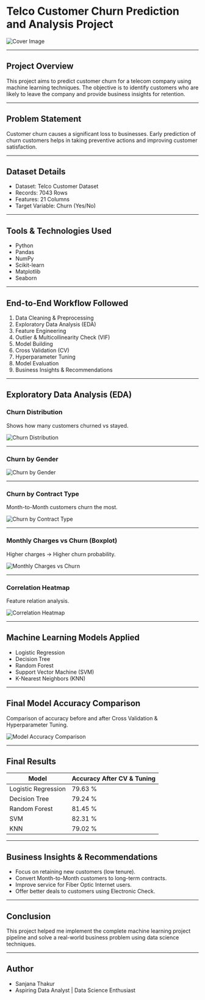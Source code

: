 # Telco Customer Churn Prediction and Analysis Project

![Cover Image](cover%20image.png)

---

## Project Overview

This project aims to predict customer churn for a telecom company using machine learning techniques. The objective is to identify customers who are likely to leave the company and provide business insights for retention.

---

## Problem Statement

Customer churn causes a significant loss to businesses. Early prediction of churn customers helps in taking preventive actions and improving customer satisfaction.

---

## Dataset Details

- Dataset: Telco Customer Dataset  
- Records: 7043 Rows  
- Features: 21 Columns  
- Target Variable: Churn (Yes/No)

---

## Tools & Technologies Used

- Python  
- Pandas  
- NumPy  
- Scikit-learn  
- Matplotlib  
- Seaborn  

---

## End-to-End Workflow Followed

1. Data Cleaning & Preprocessing  
2. Exploratory Data Analysis (EDA)  
3. Feature Engineering  
4. Outlier & Multicollinearity Check (VIF)  
5. Model Building  
6. Cross Validation (CV)  
7. Hyperparameter Tuning  
8. Model Evaluation  
9. Business Insights & Recommendations  

---

## Exploratory Data Analysis (EDA)

### Churn Distribution
Shows how many customers churned vs stayed.

![Churn Distribution](Churn%20distribution.png)

---

### Churn by Gender
![Churn by Gender](Churn%20by%20Gender.png)

---

### Churn by Contract Type
Month-to-Month customers churn the most.

![Churn by Contract Type](Churn%20by%20Contract%20Type.png)

---

### Monthly Charges vs Churn (Boxplot)
Higher charges → Higher churn probability.

![Monthly Charges vs Churn](Monthly%20Charges%20vs%20Churn%20(Boxplot).png)

---

### Correlation Heatmap
Feature relation analysis.

![Correlation Heatmap](Correlation%20Heatmap.png)

---

## Machine Learning Models Applied

- Logistic Regression  
- Decision Tree  
- Random Forest  
- Support Vector Machine (SVM)  
- K-Nearest Neighbors (KNN)

---

## Final Model Accuracy Comparison

Comparison of accuracy before and after Cross Validation & Hyperparameter Tuning.

![Model Accuracy Comparison](model%20accuracy%20.png)

---

## Final Results

| Model                | Accuracy After CV & Tuning |
|---------------------|----------------------------|
| Logistic Regression | 79.63 %                   |
| Decision Tree       | 79.24 %                   |
| Random Forest       | 81.45 %                   |
| SVM                 | 82.31 %                   |
| KNN                 | 79.02 %                   |

---

## Business Insights & Recommendations

- Focus on retaining new customers (low tenure).  
- Convert Month-to-Month customers to long-term contracts.  
- Improve service for Fiber Optic Internet users.  
- Offer better deals to customers using Electronic Check.

---

## Conclusion

This project helped me implement the complete machine learning project pipeline and solve a real-world business problem using data science techniques.

---

## Author

- Sanjana Thakur  
- Aspiring Data Analyst | Data Science Enthusiast  
